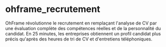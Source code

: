 # ohframe_recrutement
OhFrame révolutionne le recrutement en remplaçant l'analyse de CV par une évaluation complète des compétences réelles et de la personnalité du candidat. En 25 minutes, les entreprises obtiennent un profil candidat plus précis qu'après des heures de tri de CV et d'entretiens téléphoniques.
